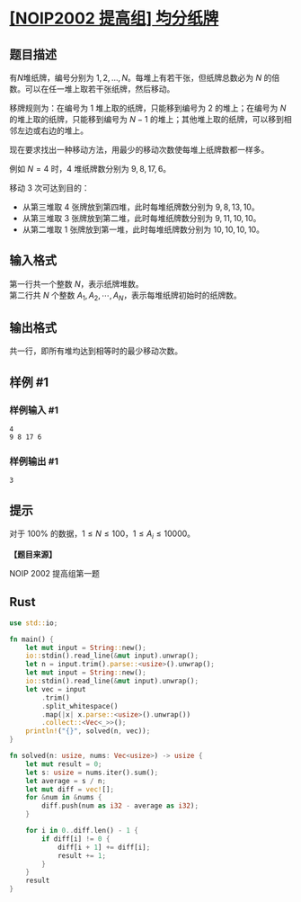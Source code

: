 # [[NOIP2002 提高组] 均分纸牌](https://www.luogu.com.cn/problem/P1031)

## 题目描述

有$N$堆纸牌，编号分别为 $1,2,…,N$。每堆上有若干张，但纸牌总数必为 $N$ 的倍数。可以在任一堆上取若干张纸牌，然后移动。

移牌规则为：在编号为 $1$ 堆上取的纸牌，只能移到编号为 $2$ 的堆上；在编号为 $N$ 的堆上取的纸牌，只能移到编号为 $N-1$ 的堆上；其他堆上取的纸牌，可以移到相邻左边或右边的堆上。

现在要求找出一种移动方法，用最少的移动次数使每堆上纸牌数都一样多。

例如 $N=4$ 时，$4$ 堆纸牌数分别为 $9,8,17,6$。

移动 $3$ 次可达到目的：

- 从第三堆取 $4$ 张牌放到第四堆，此时每堆纸牌数分别为 $9,8,13,10$。
- 从第三堆取 $3$ 张牌放到第二堆，此时每堆纸牌数分别为 $9,11,10,10$。
- 从第二堆取 $1$ 张牌放到第一堆，此时每堆纸牌数分别为  $10,10,10,10$。

## 输入格式

第一行共一个整数 $N$，表示纸牌堆数。  
第二行共 $N$ 个整数 $A_1,A_2,\cdots,A_N$，表示每堆纸牌初始时的纸牌数。

## 输出格式

共一行，即所有堆均达到相等时的最少移动次数。

## 样例 #1

### 样例输入 #1

```
4
9 8 17 6
```

### 样例输出 #1

```
3
```

## 提示

对于 $100\%$ 的数据，$1  \le  N  \le  100$，$1 \le  A_i  \le 10000$。

**【题目来源】**

NOIP 2002 提高组第一题

## Rust
```rust
use std::io;

fn main() {
    let mut input = String::new();
    io::stdin().read_line(&mut input).unwrap();
    let n = input.trim().parse::<usize>().unwrap();
    let mut input = String::new();
    io::stdin().read_line(&mut input).unwrap();
    let vec = input
        .trim()
        .split_whitespace()
        .map(|x| x.parse::<usize>().unwrap())
        .collect::<Vec<_>>();
    println!("{}", solved(n, vec));
}

fn solved(n: usize, nums: Vec<usize>) -> usize {
    let mut result = 0;
    let s: usize = nums.iter().sum();
    let average = s / n;
    let mut diff = vec![];
    for &num in &nums {
        diff.push(num as i32 - average as i32);
    }

    for i in 0..diff.len() - 1 {
        if diff[i] != 0 {
            diff[i + 1] += diff[i];
            result += 1;
        }
    }
    result
}
```
